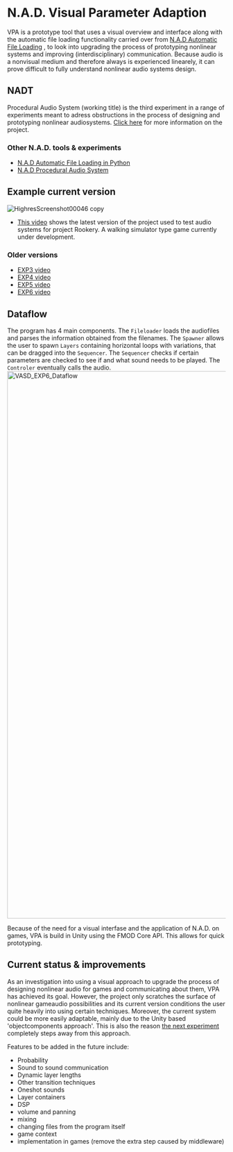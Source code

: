 # N.A.D. Visual Parameter Adaption
VPA is a prototype tool that uses a visual overview and interface along with the automatic file loading functionality carried over from [N.A.D Automatic File Loading](https://github.com/StijndeK/N.A.D.AutomaticSoundloader)
, to look into upgrading the process of prototyping nonlinear systems and improving (interdisciplinary) communication. Because audio is a nonvisual medium and therefore always is experienced linearely, it can prove difficult to fully understand nonlinear audio systems design.

## NADT
Procedural Audio System (working title) is the third experiment in a range of experiments meant to adress obstructions in the process of designing and prototyping nonlinear audiosystems. [Click here](http://sdkoning.com/PF/N.A.D.T..html) for more information on the project.

### Other N.A.D. tools & experiments
- [N.A.D Automatic File Loading in Python](https://github.com/StijndeK/N.A.D.AutomaticSoundloader)
- [N.A.D Procedural Audio System](https://github.com/StijndeK/N.A.D.ProcederalAudioSystem)

## Example current version
![HighresScreenshot00046 copy](https://user-images.githubusercontent.com/31696336/81261235-fff5f200-903b-11ea-8ebb-8e6addefe3ef.png)

- [This video](https://streamable.com/y6rm5e) shows the latest version of the project used to test audio systems for project Rookery. A walking simulator type game currently under development.

### Older versions
- [EXP3 video](https://streamable.com/434ev)
- [EXP4 video](https://streamable.com/wqf3h)
- [EXP5 video](https://streamable.com/uvkjxm)
- [EXP6 video](https://streamable.com/y6rm5e)

## Dataflow
The program has 4 main components. The `Fileloader` loads the audiofiles and parses the information obtained from the filenames. The `Spawner` allows the user to spawn `Layers` containing horizontal loops with variations, that can be dragged into the `Sequencer`. The `Sequencer` checks if certain parameters are checked to see if and what sound needs to be played. The `Controler` eventually calls the audio.
<img width="1261" alt="VASD_EXP6_Dataflow" src="https://user-images.githubusercontent.com/31696336/79068833-1f625f00-7cca-11ea-98f7-a95e34ac824b.png">

Because of the need for a visual interfase and the application of N.A.D. on games, VPA is build in Unity using the FMOD Core API. This allows for quick prototyping.


## Current status & improvements
As an investigation into using a visual approach to upgrade the process of designing nonlinear audio for games and communicating about them, VPA has achieved its goal. However, the project only scratches the surface of nonlinear gameaudio possibilities and its current version conditions the user quite heavily into using certain techniques. Moreover, the current system could be more easily adaptable, mainly due to the Unity based 'objectcomponents approach'. This is also the reason [the next experiment](https://github.com/StijndeK/N.A.D.ProcederalAudioSystem) completely steps away from this approach.

Features to be added in the future include:
- Probability
- Sound to sound communication
- Dynamic layer lengths
- Other transition techniques
- Oneshot sounds 
- Layer containers
- DSP
- volume and panning
- mixing
- changing files from the program itself
- game context
- implementation in games (remove the extra step caused by middleware)
